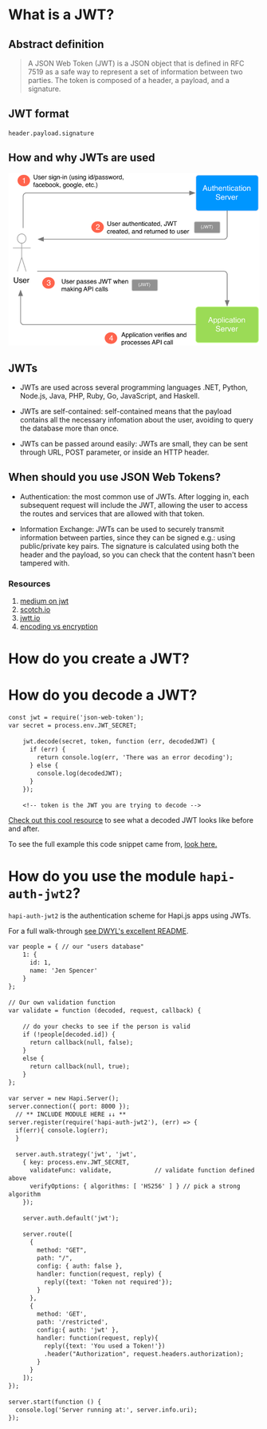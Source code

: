 # What is a JWT?

## Abstract definition
> A JSON Web Token (JWT) is a JSON object that is defined in RFC 7519 as a safe way to represent a set of
> information between two parties. The token is composed of a header, a payload, and a signature.

## JWT format
```
header.payload.signature
```
## How and why JWTs are used
![jwt explained](./images/jwt.png)

## JWTs

- JWTs are used across several programming languages .NET, Python, Node.js, Java, PHP, Ruby, Go, JavaScript, and Haskell.

- JWTs are self-contained: self-contained means that the payload contains all the necessary infomation about the user, avoiding to query the database more than once.

- JWTs can be passed around easily: JWTs are small, they can be sent through URL, POST parameter, or inside an HTTP header.

## When should you use JSON Web Tokens?

- Authentication: the most common use of JWTs. After logging in, each subsequent request will include the JWT, allowing the user to access the routes and services that are allowed with that token.

- Information Exchange: JWTs can be used to securely transmit information between parties, since they can be signed e.g.: using public/private key pairs. The signature is calculated using both the header and the payload, so you can check that the content hasn't been tampered with.


### Resources
1. [medium on jwt](https://medium.com/vandium-software/5-easy-steps-to-understanding-json-web-tokens-jwt-1164c0adfcec#.fl1xahvou)
2. [scotch.io](https://scotch.io/tutorials/the-anatomy-of-a-json-web-token)
3. [jwtt.io](https://jwt.io/)
4. [encoding vs encryption](https://danielmiessler.com/study/encoding-encryption-hashing-obfuscation/#encoding)




# How do you create a JWT?

# How do you decode a JWT?
```
const jwt = require('json-web-token');
var secret = process.env.JWT_SECRET;

    jwt.decode(secret, token, function (err, decodedJWT) {
      if (err) {
        return console.log(err, 'There was an error decoding');
      } else {
        console.log(decodedJWT);
      }
    });

    <!-- token is the JWT you are trying to decode -->
```

[Check out this cool resource](http://calebb.net/)  to see what a decoded JWT looks like before and after.

To see the full example this code snippet came from, [look here.](https://www.npmjs.com/package/json-web-token)

# How do you use the module `hapi-auth-jwt2`?
`hapi-auth-jwt2` is the authentication scheme for Hapi.js apps using JWTs.

For a full walk-through [see DWYL's excellent README](https://github.com/dwyl/hapi-auth-jwt2).

```
var people = { // our "users database"
    1: {
      id: 1,
      name: 'Jen Spencer'
    }
};

// Our own validation function
var validate = function (decoded, request, callback) {

    // do your checks to see if the person is valid
    if (!people[decoded.id]) {
      return callback(null, false);
    }
    else {
      return callback(null, true);
    }
};

var server = new Hapi.Server();
server.connection({ port: 8000 });
  // ** INCLUDE MODULE HERE ↓↓ **
server.register(require('hapi-auth-jwt2'), (err) => {
  if(err){ console.log(err);
  }

  server.auth.strategy('jwt', 'jwt',
    { key: process.env.JWT_SECRET,         
      validateFunc: validate,            // validate function defined above
      verifyOptions: { algorithms: [ 'HS256' ] } // pick a strong algorithm
    });

    server.auth.default('jwt');

    server.route([
      {
        method: "GET",
        path: "/",
        config: { auth: false },
        handler: function(request, reply) {
          reply({text: 'Token not required'});
        }
      },
      {
        method: 'GET',
        path: '/restricted',
        config:{ auth: 'jwt' },
        handler: function(request, reply){
          reply({text: 'You used a Token!'})
          .header("Authorization", request.headers.authorization);
        }
      }
    ]);
});

server.start(function () {
  console.log('Server running at:', server.info.uri);
});
```
